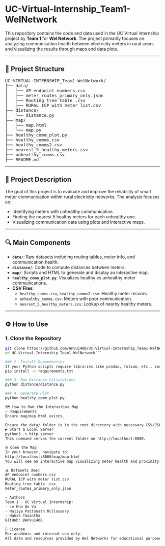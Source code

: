 # UC-Virtual-Internship_Team1-WelNetwork

This repository contains the code and data used in the UC Virtual Internship project by **Team 1** for **Wel Network**. The project primarily focuses on analyzing communication health between electricity meters in rural areas and visualizing the results through maps and data plots.

---

## 📁 Project Structure

<pre>
UC-VIRTUAL-INTERNSHIP_Team1-WelNetwork/
├── data/
│   ├── AP endpoint numbers.csv
│   ├── meter_routes_primary_only.json
│   ├── Routing tree table .csv
│   ├── RURAL ICP with meter list.csv
├── distance/
│   └── distance.py
├── map/
│   ├── map.html
│   └── map.py
├── healthy_comm_plot.py
├── healthy_comms.csv
├── healthy_comms2.csv
├── nearest_5_healthy_meters.csv
├── unhealthy_comms.csv
├── README.md
</pre>

---

## 📌 Project Description

The goal of this project is to evaluate and improve the reliability of smart meter communication within rural electricity networks. The analysis focuses on:
- Identifying meters with unhealthy communication.
- Finding the nearest 5 healthy meters for each unhealthy one.
- Visualizing communication data using plots and interactive maps.

---

## 🔍 Main Components

- **`data/`**: Raw datasets including routing tables, meter info, and communication health.
- **`distance/`**: Code to compute distances between meters.
- **`map/`**: Scripts and HTML to generate and display an interactive map.
- **`healthy_comm_plot.py`**: Visualizes healthy vs unhealthy meter communications.
- **CSV Files**:
  - `healthy_comms.csv`, `healthy_comms2.csv`: Healthy meter records.
  - `unhealthy_comms.csv`: Meters with poor communication.
  - `nearest_5_healthy_meters.csv`: Lookup of nearby healthy meters.

---

## ⚙️ How to Use

### 1. Clone the Repository

```bash
git clone https://github.com/AnVu1408/UC-Virtual-Internship_Team1-WelNetwork.git
cd UC-Virtual-Internship_Team1-WelNetwork```

### 2. Install Dependencies
If your Python scripts require libraries like pandas, folium, etc., install them using:
pip install -r requirements.txt

### 3. Run Distance Calculations
python distance/distance.py

### 4. Generate Plot
python healthy_comm_plot.py

🗺️ How to Run the Interactive Map
✅ Requirements
Ensure map/map.html exists.

Ensure the data/ folder is in the root directory with necessary CSV/JSON files.
▶️ Start a Local Server
python3 -m http.server
This command serves the current folder on http://localhost:8000.

🌐 Open the Map
In your browser, navigate to:
http://localhost:8000/map/map.html
You will see an interactive map visualizing meter health and proximity.

📊 Datasets Used
AP endpoint numbers.csv
RURAL ICP with meter list.csv
Routing tree table .csv
meter_routes_primary_only.json

✍️ Authors
Team 1 - UC Virtual Internship:
- Le Kha An Vu
- Najiya Pattanath Mullassery
- Hansa Yasantha
GitHub: @AnVu1408

📄 License
For academic and internal use only.
All data and resources provided by Wel Networks for educational purposes under agreement with the University of Canterbury.
